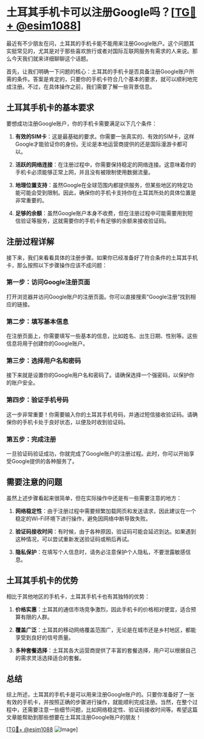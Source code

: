 # 土耳其手机卡可以注册Google吗？[[TG💪+ @esim1088](https://t.me/s/esim1088)]

最近有不少朋友在问，土耳其的手机卡能不能用来注册Google账户。这个问题其实挺常见的，尤其是对于那些喜欢旅行或者对国际互联网服务有需求的人来说。那么今天我们就来详细聊聊这个话题。

首先，让我们明确一下问题的核心：土耳其的手机卡是否具备注册Google账户所需的条件。答案是肯定的，只要你的手机卡符合几个基本的要求，就可以顺利地完成注册。不过，在具体操作之前，我们需要了解一些背景信息。

## 土耳其手机卡的基本要求

要想成功注册Google账户，你的手机卡需要满足以下几个条件：

1. **有效的SIM卡**：这是最基础的要求。你需要一张真实的、有效的SIM卡，这样Google才能验证你的身份。无论是本地运营商提供的还是国际漫游卡都可以。

2. **活跃的网络连接**：在注册过程中，你需要保持稳定的网络连接。这意味着你的手机卡必须能够正常上网，并且没有被限制使用数据流量。

3. **地理位置支持**：虽然Google在全球范围内都提供服务，但某些地区的特定功能可能会受到限制。因此，确保你的手机卡支持你在土耳其所处的具体位置是非常重要的。

4. **足够的余额**：虽然Google账户本身不收费，但在注册过程中可能需要用到短信验证等服务，这就需要你的手机卡有足够的余额来接收验证码。

## 注册过程详解

接下来，我们来看看具体的注册步骤。如果你已经准备好了符合条件的土耳其手机卡，那么按照以下步骤操作应该不成问题：

### 第一步：访问Google注册页面

打开浏览器并访问Google账户的注册页面。你可以直接搜索“Google注册”找到相应的链接。

### 第二步：填写基本信息

在注册页面上，你需要填写一些基本的信息，比如姓名、出生日期、性别等。这些信息将用于创建你的Google账户。

### 第三步：选择用户名和密码

接下来就是设置你的Google用户名和密码了。请确保选择一个强密码，以保护你的账户安全。

### 第四步：验证手机号码

这一步非常重要！你需要输入你的土耳其手机号码，并通过短信接收验证码。请确保你的手机卡处于良好状态，以便及时收到验证码。

### 第五步：完成注册

一旦验证码验证成功，你就完成了Google账户的注册过程。此时，你可以开始享受Google提供的各种服务了。

## 需要注意的问题

虽然上述步骤看起来很简单，但在实际操作中还是有一些需要注意的地方：

1. **网络稳定性**：由于注册过程中需要频繁加载网页和发送请求，因此建议在一个稳定的Wi-Fi环境下进行操作，避免因网络中断导致失败。

2. **验证码接收时间**：有时候，由于各种原因，验证码可能会延迟到达。如果遇到这种情况，可以尝试重新发送验证码或稍后再试。

3. **隐私保护**：在填写个人信息时，请务必注意保护个人隐私，不要泄露敏感信息。

## 土耳其手机卡的优势

相比于其他地区的手机卡，土耳其手机卡也有其独特的优势：

1. **价格实惠**：土耳其的通信市场竞争激烈，因此手机卡的价格相对便宜，适合预算有限的人群。

2. **覆盖广泛**：土耳其的移动网络覆盖范围广，无论是在城市还是乡村地区，都能享受到良好的信号质量。

3. **多种套餐选择**：土耳其各大运营商提供了丰富的套餐选择，用户可以根据自己的需求灵活选择适合的套餐。

## 总结

综上所述，土耳其的手机卡是可以用来注册Google账户的。只要你准备好了一张有效的手机卡，并按照正确的步骤进行操作，就能顺利完成注册。当然，在整个过程中，还需要注意一些细节问题，比如网络稳定性、验证码接收时间等。希望这篇文章能帮助到那些想要在土耳其注册Google账户的朋友！

[[TG💪+ @esim1088](https://t.me/s/esim1088) ![Image](https://i.postimg.cc/4NQfJmqS/Snipaste-2025-05-13-00-14-12.png)]
